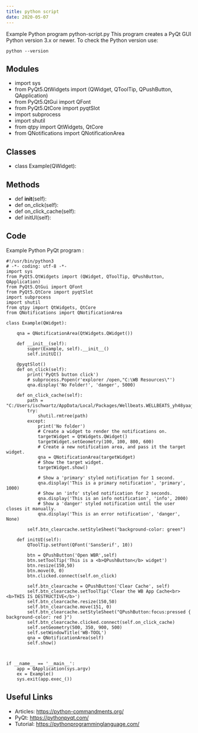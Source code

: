 ```yaml
---
title: python script
date: 2020-05-07
---
```

Example Python program python-script.py
This program creates a PyQt GUI
Python version 3.x or newer.
To check the Python version use:

    python --version

## Modules

* import sys
* from PyQt5.QtWidgets import (QWidget, QToolTip, QPushButton, QApplication)
* from PyQt5.QtGui import QFont
* from PyQt5.QtCore import pyqtSlot
* import subprocess
* import shutil
* from qtpy import QtWidgets, QtCore
* from QNotifications import QNotificationArea

## Classes

* class Example(QWidget):

## Methods

* def __init__(self):
* def on_click(self):
* def on_click_cache(self):
* def initUI(self):

## Code

Example Python PyQt program :

    #!/usr/bin/python3
    # -*- coding: utf-8 -*-
    import sys
    from PyQt5.QtWidgets import (QWidget, QToolTip, QPushButton, QApplication)
    from PyQt5.QtGui import QFont
    from PyQt5.QtCore import pyqtSlot
    import subprocess
    import shutil
    from qtpy import QtWidgets, QtCore
    from QNotifications import QNotificationArea
    
    class Example(QWidget):
    
        qna = QNotificationArea(QtWidgets.QWidget())
    
        def __init__(self):
            super(Example, self).__init__()
            self.initUI()
    
        @pyqtSlot()
        def on_click(self):
            print('PyQt5 button click')
            # subprocess.Popen(r'explorer /open,"C:\WB Resources\"')        
            qna.display('No Folder!', 'danger', 5000)
    
        def on_click_cache(self):
            path = "C:/Users/ischwartz/AppData/Local/Packages/Wellbeats.WELLBEATS_yh48yaajx8nst/LocalState/cacheddata/"
            try:
                shutil.rmtree(path)
            except:
                print('No folder')
                # Create a widget to render the notifications on.
                targetWidget = QtWidgets.QWidget()
                targetWidget.setGeometry(100, 100, 800, 600)
                # Create a new notification area, and pass it the target widget.
                qna = QNotificationArea(targetWidget)
                # Show the target widget.
                targetWidget.show()
    
                # Show a 'primary' styled notification for 1 second.
                qna.display('This is a primary notification', 'primary', 1000)
                # Show an 'info' styled notification for 2 seconds.
                qna.display('This is an info notification', 'info', 2000)
                # Show a 'danger' styled notification until the user closes it manually.
                qna.display('This is an error notification', 'danger', None)
    
            self.btn_clearcache.setStyleSheet("background-color: green")
    
        def initUI(self):
            QToolTip.setFont(QFont('SansSerif', 10))
    
            btn = QPushButton('Open WBR',self)
            btn.setToolTip('This is a <b>QPushButton</b> widget')
            btn.resize(150,50)
            btn.move(0, 0)
            btn.clicked.connect(self.on_click)
    
            self.btn_clearcache = QPushButton('Clear Cache', self)
            self.btn_clearcache.setToolTip('Clear the WB App Cache<br><b>THIS IS DESTRUCTIVE</b>')
            self.btn_clearcache.resize(150,50)
            self.btn_clearcache.move(151, 0)
            self.btn_clearcache.setStyleSheet("QPushButton:focus:pressed { background-color: red }")
            self.btn_clearcache.clicked.connect(self.on_click_cache)
            self.setGeometry(500, 350, 900, 500)
            self.setWindowTitle('WB-TOOL')
            qna = QNotificationArea(self)
            self.show()
    
    
    
    if __name__ == '__main__':
        app = QApplication(sys.argv)
        ex = Example()
        sys.exit(app.exec_())

## Useful Links

- Articles: https://python-commandments.org/
- PyQt: https://pythonpyqt.com/
- Tutorial: https://pythonprogramminglanguage.com/
